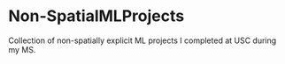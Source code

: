 # Non-SpatialMLProjects
Collection of non-spatially explicit ML projects I completed at USC during my MS.
